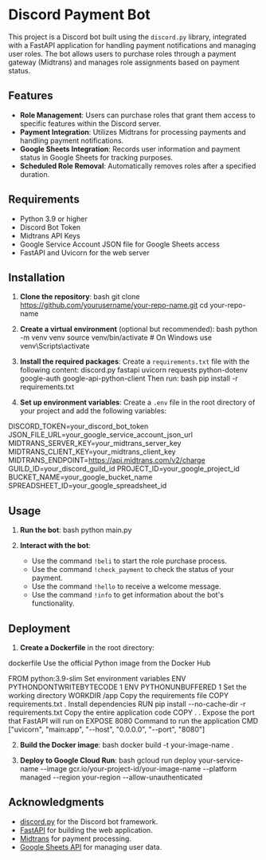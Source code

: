 # Discord Payment Bot 

This project is a Discord bot built using the `discord.py` library, integrated with a FastAPI application for handling payment notifications and managing user roles. The bot allows users to purchase roles through a payment gateway (Midtrans) and manages role assignments based on payment status.

## Features

- **Role Management**: Users can purchase roles that grant them access to specific features within the Discord server.
- **Payment Integration**: Utilizes Midtrans for processing payments and handling payment notifications.
- **Google Sheets Integration**: Records user information and payment status in Google Sheets for tracking purposes.
- **Scheduled Role Removal**: Automatically removes roles after a specified duration.

## Requirements

- Python 3.9 or higher
- Discord Bot Token
- Midtrans API Keys
- Google Service Account JSON file for Google Sheets access
- FastAPI and Uvicorn for the web server

## Installation
1. **Clone the repository**:
bash git clone https://github.com/yourusername/your-repo-name.git cd your-repo-name

2. **Create a virtual environment** (optional but recommended):
bash python -m venv venv source venv/bin/activate # On Windows use venv\Scripts\activate

3. **Install the required packages**:
Create a `requirements.txt` file with the following content:
discord.py fastapi uvicorn requests python-dotenv google-auth google-api-python-client
Then run:
bash pip install -r requirements.txt

4. **Set up environment variables**:
Create a `.env` file in the root directory of your project and add the following variables:

DISCORD_TOKEN=your_discord_bot_token 
JSON_FILE_URL=your_google_service_account_json_url 
MIDTRANS_SERVER_KEY=your_midtrans_server_key 
MIDTRANS_CLIENT_KEY=your_midtrans_client_key 
MIDTRANS_ENDPOINT=https://api.midtrans.com/v2/charge 
GUILD_ID=your_discord_guild_id 
PROJECT_ID=your_google_project_id BUCKET_NAME=your_google_bucket_name 
SPREADSHEET_ID=your_google_spreadsheet_id

## Usage
1. **Run the bot**:
bash python main.py

2. **Interact with the bot**:

   - Use the command `!beli` to start the role purchase process.
   - Use the command `!check_payment` to check the status of your payment.
   - Use the command `!hello` to receive a welcome message.
   - Use the command `!info` to get information about the bot's functionality.

## Deployment
1. **Create a Dockerfile** in the root directory:

dockerfile
Use the official Python image from the Docker Hub

FROM python:3.9-slim
Set environment variables
ENV PYTHONDONTWRITEBYTECODE 1 ENV PYTHONUNBUFFERED 1
Set the working directory
WORKDIR /app
Copy the requirements file
COPY requirements.txt .
Install dependencies
RUN pip install --no-cache-dir -r requirements.txt
Copy the entire application code
COPY . .
Expose the port that FastAPI will run on
EXPOSE 8080
Command to run the application
CMD ["uvicorn", "main:app", "--host", "0.0.0.0", "--port", "8080"]

2. **Build the Docker image**:
bash docker build -t your-image-name .

3. **Deploy to Google Cloud Run**:
bash gcloud run deploy your-service-name --image gcr.io/your-project-id/your-image-name --platform managed --region your-region --allow-unauthenticated

## Acknowledgments

- [discord.py](https://discordpy.readthedocs.io/en/stable/) for the Discord bot framework.
- [FastAPI](https://fastapi.tiangolo.com/) for building the web application.
- [Midtrans](https://midtrans.com/) for payment processing.
- [Google Sheets API](https://developers.google.com/sheets/api) for managing user data.
